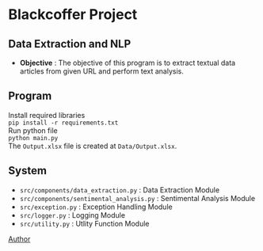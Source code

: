 # Blackcoffer Project
## Data Extraction and NLP

*  __Objective__ : The objective of this program is to extract textual data articles from given URL and perform text analysis.

## Program
Install required libraries<br />
`pip install -r requirements.txt`<br />
Run python file<br />
`python main.py`<br />
The `Output.xlsx` file is created at `Data/Output.xlsx`.<br />
## System
* `src/components/data_extraction.py` : Data Extraction Module
* `src/components/sentimental_analysis.py` : Sentimental Analysis Module
* `src/exception.py` : Exception Handling Module
* `src/logger.py` : Logging Module
* `src/utility.py` : Utlity Function Module

[Author](https://github.com/ganeshss0)
